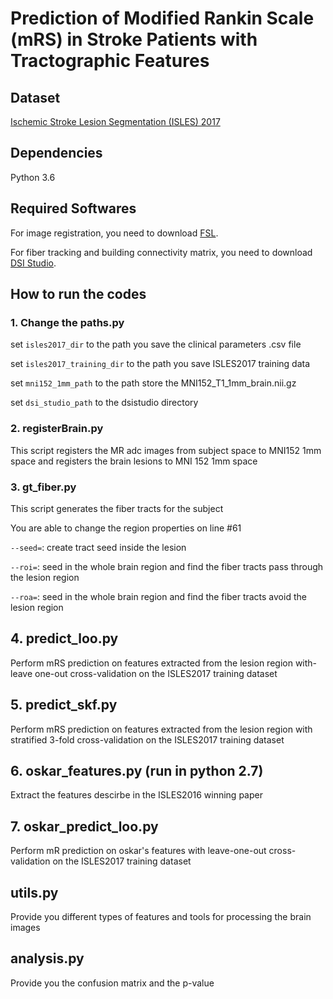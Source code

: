 # Prediction of Modified Rankin Scale (mRS) in Stroke Patients with Tractographic Features

## Dataset

[Ischemic Stroke Lesion Segmentation (ISLES) 2017](http://www.isles-challenge.org/ISLES2017/)

## Dependencies

Python 3.6

## Required Softwares

For image registration, you need to download [FSL](https://fsl.fmrib.ox.ac.uk/fsl/fslwiki).

For fiber tracking and building connectivity matrix, you need to download [DSI Studio](http://dsi-studio.labsolver.org/).

## How to run the codes

### 1. Change the paths.py

set `isles2017_dir` to the path you save the clinical parameters .csv file

set `isles2017_training_dir` to the path you save ISLES2017 training data

set `mni152_1mm_path` to the path store the MNI152_T1_1mm_brain.nii.gz

set `dsi_studio_path` to the dsistudio directory

### 2. registerBrain.py

This script registers the MR adc images from subject space to MNI152 1mm space and registers the brain lesions to MNI 152 1mm space

### 3. gt_fiber.py

This script generates the fiber tracts for the subject

You are able to change the region properties on line #61

`--seed=`: create tract seed inside the lesion 

`--roi=`: seed in the whole brain region and find the fiber tracts pass through the lesion region

`--roa=`: seed in the whole brain region and find the fiber tracts avoid the lesion region 

## 4. predict_loo.py

Perform mRS prediction on features extracted from the lesion region with-leave one-out cross-validation on the ISLES2017 training dataset

## 5. predict_skf.py

Perform mRS prediction on features extracted from the lesion region with stratified 3-fold cross-validation on the ISLES2017 training dataset

## 6. oskar_features.py (run in python 2.7)

Extract the features descirbe in the ISLES2016 winning paper

## 7. oskar_predict_loo.py

Perform mR prediction on oskar's features with leave-one-out cross-validation on the ISLES2017 training dataset

## utils.py

Provide you different types of features and tools for processing the brain images

## analysis.py

Provide you the confusion matrix and the p-value

